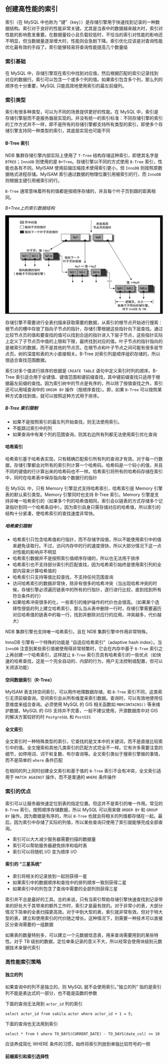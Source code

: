 ## 创建高性能的索引

索引（在 MySQL 中也称为 “键”（key））是存储引擎用于快速找到记录的一种数据结构。索引对于良好的性能非常关键。尤其是当表中的数据越来越大时，索引对性能的影响愈发重要。在数据量较小且负载较低时，不恰当的索引对性能的影响还不明显，但当数据量逐渐增大时，性能则会急剧下降。索引优化应该是对查询性能优化最有效的手段了。索引能够轻易将查询性能提高几个数量级

### 索引基础

在 MySQL 中，存储引擎现在索引中找到对应值，然后根据匹配的索引记录找到对应的数据行。索引可以包含一个或多个列的值。如果索引包含多个列，那么列的顺序也十分重要，MySQL 只能高效地使用索引的最左前缀列。

### 索引类型

索引有很多种类型，可以为不同的场景提供更好的性能。在 MySQL 中，索引是存储引擎层而不是服务器层实现的。并没有统一的索引标准：不同存储引擎的索引的工作方式并不一样，即不是所有的存储引擎都支持所有类型的索引，即使多个存储引擎支持同一种类型的索引，其底层实现也可能不同

#### B-Tree 索引

NDB 集群存储引擎内部实际上使用了 `T-Tree` 结构存储这种索引，即使其名字是 `BTREE`；`InnoDB` 则使用的是 `B+Tree`。存储引擎以不同的方式使用 `B-Tree` 索引，性能也各有不同。MyISAM 使用前缀压缩技术使得索引更小，但 `InnoDB` 则按照原数据格式进程存储。MyISAM 索引通过数据的物理位置引用被索引的行，而 `InnoDB` 则根据主键引用被索引的行。

`B-Tree` 通常意味着所有的值都是按顺序存储的，并且每个叶子页到跟的距离相同。

*B+Tree上的索引数据结构*

![](../Images/Performance/B+Tree上的索引数据结构.png)

存储引擎不需要进行全表扫描来获取需要的数据，从索引的根节点开始进行搜索：根节点的槽中存放了指向子节点的指针，存储引擎根据这些指针向下层查找。通过比较节点页的值和要查找的值可以找到合适的指针进入下层子节点，这些指针实际上定义了子节点页中值的上限和下限，最终找到对应的值。叶子节点的指针指向的是被索引的数据，而不是其他的节点页。在根节点和叶子节点之间可能有很多层节点页。树的深度和表的大小直接相关。B-Tree 对索引列是顺序组织存储的，所以很适合查找范围数据。

索引对多个值进行排序的依据是 `CREATE TABLE` 语句中定义索引时列的顺序。B-Tree 索引适合用于全键值、键值范围和键前缀查找，其中键前缀查找只适用于根据最左前缀的查找。因为索引树中的节点是有序的，所以除了按值查找之外，索引还可以用域查询中的 `OREDR BY` 操作（按顺序查找）。即，如果 `B-Tree` 可以按照某种方式查找到值，就可以按照这种方式用于排序。

##### B-Tree 索引限制

* 如果不是按照索引的最左列开始查找，则无法使用索引。
* 不能跳过索引中的列
* 如果查询中有某个列的范围查询，则其右边所有列都无法使用索引优化查询

#### 哈希索引

哈希索引基于哈希表实现，只有精确匹配索引所有列的查询才有效。对于每一行数据，存储引擎都会对所有的索引列计算一个哈希码，哈希码是一个较小的值，并且不同的键值的行计算出来的哈希码也不一样。哈希索引将所有的哈希码存储在索引中，同时在哈希表中保存指向每个数据行的指针

在 MySQL 中，只有 Memory 引擎显式支持哈希索引，哈希索引是 Memory 引擎表的默认索引类型。Memory 引擎同时也支持 B-Tree 索引。Memory 引擎是支持非唯一哈希索引的（如果多个列的哈希值相同，索引会以链表的方式存储多个记录指针到同一个哈希条目中）。因为索引自身只需存储对应的哈希值，所以索引的结构十分紧凑，使哈希索引的查找速度非常快。

##### 哈希索引限制

* 哈希索引只包含哈希值和行指针，而不存储字段值，所以不能使用索引中的值来避免读取行。不过，访问内存中的行的速度很快，所以大部分情况下这一点对性能的影响并不明显
* 哈希索引数据并不是按照索引值顺序存储的，所以也无法用于排序
* 哈希索引也不支持部分索引列匹配查找，因为哈希索引始终是使用索引列的全部内容来计算哈希值的
* 哈希索引只支持等值比较查找，不支持任何范围查询
* 访问哈希索引的数据非常快，除非有很多的哈希冲突（当出现哈希冲突的时候，存储引擎必须遍历链表中的所有的行指针，逐行进行比较，直到找到所有符合条件的行）
* 如果哈希冲突很多的化，一些索引的维护操作的代价也会很高。（如果某个选择性很低的列上建立哈希索引，那么当从表中删除一行时，存储引擎需要遍历对应哈希值的链表中的每一行，找到并删除对应行的应用，冲突越多，代价越大）

NDB 集群引擎也支持唯一哈希索引，且在 NDB 集群引擎中作用非常特殊。

InnoDB 引擎有一个特殊的功能是 “自适应哈希索引”（adaptive hash index）。当 `InnoDB` 注意到某些索引值被使用得非常频繁时，它会在内存中基于 `B-Tree` 索引之上再创建一个哈希索引，这样就让 `B-Tree` 索引页具有哈希索引的一些优点（如快速的哈希查找，这是一个完全自动的、内部的行为，用户无法控制或配置，但可以关闭该功能）

#### 空间数据索引（R-Tree）

MyISAM 表支持空间索引，可以用作地理数据存储，和 `B-Tree` 索引不同，这类索引无须前缀查询。空间索引会从所有维度来索引数据。查询时，可以有效地使用任意维度来组合查询。必须使用 MySQL 的 GIS 相关函数如 `MBRCONTAINS()` 等来维护数据，MySQL 的 GIS 支持并不完善，一般不建议使用，开源数据库中对 GIS 的解决方案较好的时 `PostgreSQL` 和 `PostGIS`

#### 全文索引

全文索引时一种特殊类型的索引，它查找的是文本中的关键词，而不是直接比较索引中的值。全文搜索和其他几类索引的匹配方式完全不一样。它有许多需要注意的细节，如停用词、词干和复数、布尔查询等。全文索引类似于搜索引擎做的事情，而不是简单的 `where` 条件匹配

在相同的列上同时创建全文索引和基于值的 `B-Tree` 索引不会有冲突，全文索引适用于 `MATCH AGAINST` 操作，而不是普通的 `WHERE` 条件操作

### 索引的优点

索引可以让服务器快速定位到表的指定位置。但这并不是索引的唯一作用。常见的 `B-Tree` 索引，按照顺序存储数据，所以 MySQL 可以用来做 `ORDER BY` 和 `GROUP BY` 操作。因为数据是有序的，所以 `B-Tree` 也就会将相关的列值都存储在一起。最后，因为索引中存储了实际的列值，所以某些查询只使用了索引就能够完成全部查询。

* 索引可以大大减少服务器需要扫描的数据量
* 索引可以帮助服务器避免排序和临时表
* 索引可以将随机 I/O 变为顺序 I/O

#### 索引的 “三星系统”

* 索引将相关的记录放到一起则获得一星
* 如果索引中的数据顺序和查找中的排列顺序一致则获得二星
* 如果索引中的列包含了查询中需要的全部列则获得三星

索引并不总是最好的工具。总的来说，只有当索引帮助存储引擎快速查找到记录带来的好处大于其带来的额外工作时，索引才是最有效的。对于非常小的表，大部分情况下简单的全表扫描更高效。对于中到大型的表，索引就非常有效。但对于特大型的表，建立和使用索引的代价随之增长。这种情况下，则需要一种技术可以直接区分查询需要的一组数据

如果表的数量特别多，可以建立一个元数据信息表，用来查询需要用到的某些特性。对于 TB 级别的数据，定位单条记录的意义不大，所以经常会使用块级别元数据技术来替代索引

### 高性能索引策略

#### 独立的列

如果查询中的列不是独立的，则 MySQL 就不会使用索引。”独立的列“ 指的是索引列不能是表达式的一部分，也不能是函数的参数

下面的查询无法用到 `actor_id` 列的索引

```mysql
select actor_id from sakila.actor where actor_id + 1 = 5;
```

下面的查询也无法用到索引

```mysql
select * from t where TO_DAYS(CURRENT_DATE) - TO_DAYS(date_col) <= 10
```

应该养成简化 WHERE 条件的习惯，始终将索引列放到单独比较符号的一侧

#### 前缀索引和索引选择性

